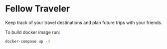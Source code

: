 # Fellow Traveler

Keep track of your travel destinations and plan future trips with your friends.

To build docker image run:

```sh
docker-compose up -d
```